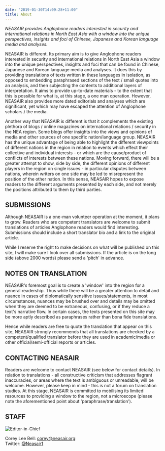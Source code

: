 ```yaml
---
date: "2019-01-30T14:09:28+11:00"
title: About
---
```


*NEASAIR provides Anglophone readers interested in security and international relations in North East Asia with a window into the unique perspectives, insights and foci of Chinese, Japanese and Korean language media and analyses.*

NEASAIR is different. Its primary aim is to give Anglophone readers interested in security and international relations in North East Asia a window into the unique perspectives, insights and foci that can be found in Chinese, Japanese and Korean language media and analyses. It does this by providing translations of texts written in these languages in isolation, as opposed to embedding paraphrased sections of the text / small quotes into an analysis, and then subjecting the contents to additional layers of interpretation. It aims to provide up-to-date materials - to the extent that this is possible for what is, at this stage, a one man operation. However, NEASAIR also provides more dated editorials and analyses which are significant, yet which may have escaped the attention of Anglophone scholars / the media. 

Another way that NEASAIR is different is that it complements the existing plethora of blogs / online magazines on international relations / security in the NEA region. Some blogs offer insights into the views and opinions of media and other sources of one specific nation/language group. NEASAIR has the unique advantage of being able to highlight the different viewpoints of different nations in the region in relation to events which effect their collective and individual interests - or which are the cause/product of conflicts of interests between these nations.  Moving forward, there will be a greater attempt to show, side by side, the different opinions of different players in the region on single issues - in particular disputes between nations, wherein writers on one side may be led to misrepresent the position of the other nation. In this sense, NEASAIR hopes to expose readers to the different arguments presented by each side, and not merely the positions attributed to them by third parties.

## SUBMISSIONS

Although NEASAIR is a one-man volunteer operation at the moment, it plans to grow. Readers who are competent translators are welcome to submit translations of articles Anglophone readers would find interesting. Submissions should include a short translator bio and a link to the original article.  

While I reserve the right to make decisions on what will be published on this site, I will make sure I look over all submissions. If the article is on the long side (above 2000 words) please send a 'pitch' in advance.

## NOTES ON TRANSLATION

NEASAIR's foremost goal is to create a 'window' into the region for a general readership. Thus while there will be a greater attention to detail and nuance in cases of diplomatically sensitive issues/statements, in most circumstances, nuances may be brushed over and details may be omitted when they are deemed to be extraneous, confusing, or if they reduce a text's narrative flow. In certain cases, the texts presented on this site may be more aptly described as paraphrases rather than bona fide translations. 

Hence while readers are free to quote the translation that appear on this site, NEASAIR strongly recommends that all translations are checked by a competent/qualified translator before they are used in academic/media or other official/semi-official reports or articles.

## CONTACTING NEASAIR 

Readers are welcome to contact NEASAIR (see below for contact details). In relation to translations - all constructive criticism that addresses flagrant inaccuracies, or areas where the text is ambiguous or unreadable, will be welcome. However, please keep in mind - this is not a forum on translation studies. At this stage, NEASAIR is committed to mobilising its limited resources to providing a window to the region, not a microscope (please note the aforementioned point about 'paraphrase/translation').

## STAFF

![Editor-in-Chief](/img/corey_bell.webp "Editor in Chief")

Corey Lee Bell: <corey@neasair.org>  
Twitter: [@Neasair1](https://twitter.com/Neasair1)